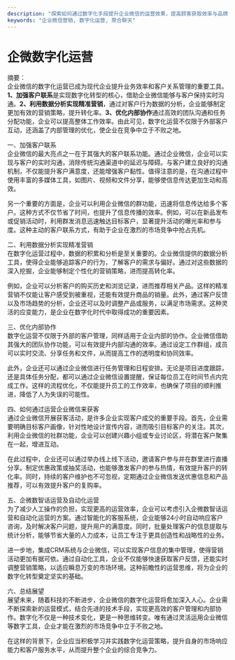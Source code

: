 ```yaml
---
description: "探索如何通过数字化手段提升企业微信的运营效果，提高顾客获取效率与品牌影响力。"
keywords: "企业微信营销, 数字化运营, 聚合聊天"
---
```

# 企微数字化运营

摘要：  
企业微信的数字化运营已成为现代企业提升业务效率和客户关系管理的重要工具。**1、加强客户联系**是实现数字化转型的核心，借助企业微信能够与客户保持实时沟通。**2、利用数据分析实现精准营销**，通过对客户行为数据的分析，企业能够制定更加有效的营销策略，提升转化率。**3、优化内部协作**通过高效的团队沟通和任务分配功能，企业可以提高整体工作效率。由此可见，数字化运营不仅限于外部客户互动，还涵盖了内部管理的优化，使企业在竞争中立于不败之地。

一、加强客户联系  
企业微信的最大亮点之一在于其强大的客户联系功能。通过企业微信，企业可以实现与客户的实时沟通，消除传统沟通渠道中的延迟与障碍。与客户建立良好的沟通机制，不仅能提升客户满意度，还能增强客户黏性。值得注意的是，在沟通过程中使用丰富的多媒体工具，如图片、视频和文件分享，能够使信息传达更加生动和高效。

另一个重要的方面是，企业可以利用企业微信的群功能，迅速将信息传达给多个客户。这种方式不仅节省了时间，也提升了信息传播的效率。例如，可以在新品发布或促销活动时，利用群发消息迅速触达目标客户，显著提升活动的曝光率和参与度。这种主动的客户联系方式，有助于企业在激烈的市场竞争中抢占先机。

二、利用数据分析实现精准营销  
在数字化运营过程中，数据的积累和分析是至关重要的。企业微信提供的数据分析工具，使得企业能够追踪客户的行为，了解客户的需求与偏好。通过对这些数据的深入挖掘，企业能够制定个性化的营销策略，进而提高转化率。

例如，企业可以分析客户的购买历史和浏览记录，进而推荐相关产品。这样的精准营销不仅能让客户感受到被重视，还能有效提升商品的销量。此外，通过客户反馈以及市场趋势的分析，企业还可以及时调整产品或服务，以满足市场需求。这种灵活的应变能力，是企业在数字化时代中取得成功的重要因素。

三、优化内部协作  
数字化运营不仅限于外部的客户管理，同样适用于企业内部的协作。企业微信借助其强大的团队协作功能，可以有效提升内部沟通的效率。通过设定工作群组，成员可以实时交流、分享任务和文件，从而提高工作的透明度和协同效率。

此外，企业还可以通过企业微信进行任务管理和日程安排。无论是项目进度跟踪，还是具体任务分配，都可以通过企业微信设置提醒，保证每位员工在时间节点内完成工作。这样的流程优化，不仅能提升员工的工作效率，也确保了项目的顺利推进，降低了人为失误的可能性。

四、如何通过运营企业微信来获客  
通过企业微信开展获客活动，是许多企业实现客户成交的重要手段。首先，企业需要明确目标客户画像，针对性地设计宣传内容，进而吸引目标客户的关注。其次，利用企业微信的社群功能，企业可以创建兴趣小组或专业讨论区，将潜在客户聚集在一起，增进互动。

在此过程中，企业还可以通过举办线上线下活动，邀请客户参与并在群里进行直播分享。制定优惠政策或抽奖活动，也能够激发客户的参与热情，有效提升客户的转化率。同时，持续的客户维护也不可忽视，定期通过企业微信发送优惠信息和产品推荐，可以有效提升客户的复购率。

五、企微数智话运营及自动化运营  
为了减少人工操作的负担，实现更高的运营效率，企业可以考虑引入企微数智话运营和自动化运营的方案。通过智能化的客服系统，企业能够24小时自动响应客户咨询，及时解决客户问题，提升用户的满意度。同时，批量处理客户的信息提取与统计分析，能够节省大量的人力成本，让员工专注于更具创造性和战略性的业务。

进一步地，集成CRM系统与企业微信，可以实现客户信息的集中管理，使得营销活动更加有据可依。通过自动化工具，企业不仅能够快速获取客户反馈，还能实时调整营销策略，以适应瞬息万变的市场环境。这种前瞻性的运营思维，将为企业的数字化转型奠定坚实的基础。

六、总结展望  
展望未来，随着科技的不断进步，企业微信的数字化运营将愈加深入人心。企业需不断探索新的运营模式，结合先进的技术手段，实现更高效的客户管理和内部协作。数字化不仅是一种技术变化，更是一种思维转变。唯有通过灵活运用企业微信等数字工具，企业才能在激烈的市场竞争中立于不败之地。

在这样的背景下，企业应当积极学习并实践数字化运营策略，提升自身的市场响应能力和客户服务水平，从而提升整个企业的综合竞争力。
